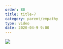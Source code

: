 ```yaml
---
order: 80
title: title-7
category: parent/empathy
type: video
date: 2020-04-9 9:00
---
```


[![](../../static/images/creativity-with-children-three-cover.webp)](../../static/videos/creativity-with-children-three.mp4)